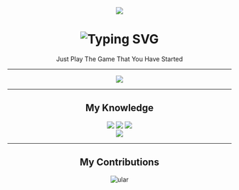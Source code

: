 <p align="center">
  <img src="https://imgur.com/ajduN5g.gif" />
</p>

<h1 align="center">
  <img src="https://readme-typing-svg.demolab.com?font=Josefin+Sans&size=25&duration=2400&pause=100&color=51A6D3&center=true&width=435&lines=Hello+There;Im+Abyan+Khairi+Risha" alt="Typing SVG" />
</h1>

  <p align="center" > Just Play The Game That You Have Started</p>

<hr>

<div align="center">
<img src="https://lanyard.kyrie25.me/api/657961428304527399">
</div>

<hr>

<div align="center">
  <h2> My Knowledge </h2>
<p align="center"><img src="https://img.shields.io/badge/HTML5-E34F26?style=for-the-badge&logo=html5&logoColor=white"/> <img src="https://img.shields.io/badge/css3%20-%231572B6.svg?&style=for-the-badge&logo=css3&logoColor=white"/>
<img src="https://img.shields.io/badge/javascript%20-%23323330.svg?&style=for-the-badge&logo=javascript&logoColor=%23F7DF1E"/><br><img src="https://img.shields.io/badge/PHP-777BB4?style=for-the-badge&logo=php&logoColor=white">
</p>
</div>

<hr>

<div align="center">
  <h2> My Contributions </h2>
  <img alt="ular" src="https://raw.githubusercontent.com/abyanKhairi/abyanKhairi/output/github-contribution-grid-snake.svg" />
  
  <br/><br/><br/>
</div>
